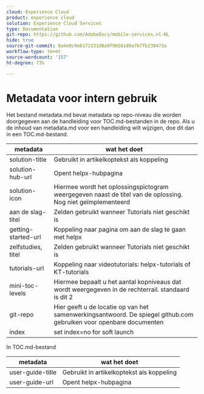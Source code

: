 ```yaml
---
cloud: Experience Cloud
product: experience cloud
solution: Experience Cloud Services
type: Documentation
git-repo: https://github.com/AdobeDocs/mobile-services.nl-NL
hide: true
source-git-commit: 0a4e0c9e6172231d8a9f9b561d0a7b7fb230473a
workflow-type: tm+mt
source-wordcount: '157'
ht-degree: 73%

---
```



# Metadata voor intern gebruik

Het bestand metadata.md bevat metadata op repo-niveau die worden doorgegeven aan de handleiding voor TOC.md-bestanden in de repo. Als u de inhoud van metadata.md voor een handleiding wilt wijzigen, doe dit dan in een TOC.md-bestand.

| metadata | wat het doet |
|--- |--- |
| solution-title | Gebruikt in artikelkoptekst als koppeling |
| solution-hub-url | Opent helpx-hubpagina |
| solution-icon | Hiermee wordt het oplossingspictogram weergegeven naast de titel van de oplossing. Nog niet geïmplementeerd |
| aan de slag-titel | Zelden gebruikt wanneer Tutorials niet geschikt is |
| getting-started-url | Koppeling naar pagina om aan de slag te gaan met helpx |
| zelfstudies, titel | Zelden gebruikt wanneer Tutorials niet geschikt is |
| tutorials-url | Koppeling naar videotutorials: helpx-tutorials of KT-tutorials |
| mini-toc-levels | Hiermee bepaalt u het aantal kopniveaus dat wordt weergegeven in de rechterrail. standaard is dit 2 |
| git-repo | Hier geeft u de locatie op van het samenwerkingsantwoord. De spiegel github.com gebruiken voor openbare documenten |
| index | set index=no for soft launch |

In TOC.md-bestand

| metadata | wat het doet |
|--- |--- |
| user-guide-title | Gebruikt in artikelkoptekst als koppeling |
| user-guide-url | Opent helpx-hubpagina |
